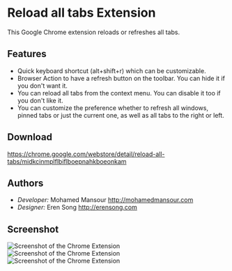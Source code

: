 # Reload all tabs Extension

This Google Chrome extension reloads or refreshes all tabs.

## Features

 - Quick keyboard shortcut (alt+shift+r) which can be customizable.
 - Browser Action to have a refresh button on the toolbar. You can hide it if you
   don't want it.
 - You can reload all tabs from the context menu. You can disable it too if you
   don't like it.
 - You can customize the preference whether to refresh all windows, pinned tabs
   or just the current one, as well as all tabs to the right or left.

## Download

https://chrome.google.com/webstore/detail/reload-all-tabs/midkcinmplflbiflboepnahkboeonkam

## Authors

 - *Developer:* Mohamed Mansour http://mohamedmansour.com
 - *Designer:* Eren Song http://erensong.com

## Screenshot

![Screenshot of the Chrome Extension](https://github.com/mohamedmansour/reload-all-tabs-extension/raw/master/screenshot/screenshot.jpg)
![Screenshot of the Chrome Extension](https://github.com/mohamedmansour/reload-all-tabs-extension/raw/master/screenshot/screenshot2.jpg)
![Screenshot of the Chrome Extension](https://github.com/mohamedmansour/reload-all-tabs-extension/raw/master/screenshot/screenshot3.jpg)
